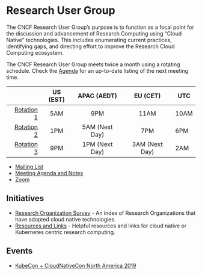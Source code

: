 # Research User Group

The CNCF Research User Group’s purpose is to function as a focal point for the
discussion and advancement of Research Computing using “Cloud Native”
technologies. This includes enumerating current practices, identifying gaps,
and directing effort to improve the Research Cloud Computing ecosystem.

The CNCF Research User Group meets twice a month using a rotating schedule.
Check the [Agenda] for an up-to-date listing of the next meeting time.

|              | US (EST) |   APAC (AEDT)  |    EU (CET)    | UTC  |
|-------------:|:--------:|:--------------:|:--------------:|------|
| [Rotation 1] |    5AM   |       9PM      |      11AM      | 10AM |
| [Rotation 2] |    1PM   | 5AM (Next Day) |       7PM      | 6PM  |
| [Rotation 3] |    9PM   | 1PM (Next Day) | 3AM (Next Day) | 2AM  |


- [Mailing List]
- [Meeting Agenda and Notes][Agenda]
- [Zoom]

## Initiatives

- [Research Organization Survey][index] - An index of Research Organizations
  that have adopted cloud native technologies.
- [Resources and Links][links] - Helpful resources and links for cloud native
  or Kubernetes centric research computing.

## Events

- [KubeCon + CloudNativeCon North America 2019][kccncna19]


[Mailing List]: https://lists.cncf.io/g/cncf-research-user-group
[Meeting Agenda and Notes]: https://docs.google.com/document/d/1vvXxW4Cd4P5gcmWGz-_yKbgJex2_NlSWaHtsk_56TnA/edit?ts=5d53c5ff#
[Rotation 1]: https://calendar.google.com/event?action=TEMPLATE&tmeid=NGhsdnFxZG1jbDZsaTllamVnZjdkZmduNG9fMjAxOTA4MTRUMDkwMDAwWiBjaHVuZ0BsaW51eGZvdW5kYXRpb24ub3Jn&tmsrc=chung%40linuxfoundation.org&scp=ALL
[Rotation 2]: https://calendar.google.com/event?action=TEMPLATE&tmeid=NWs5c3I0bWxqMW9yb20wb3JzOXBpaHNmcnRfMjAyMDAxMjJUMTgwMDAwWiBya2lsbGVuQHVtaWNoLmVkdQ&tmsrc=rkillen%40umich.edu&scp=ALL
[Rotation 3]: https://calendar.google.com/event?action=TEMPLATE&tmeid=NzdxbDNwY2x1aTMydDNidGxnOThqN2w2YWlfMjAyMDAyMDZUMDIwMDAwWiBya2lsbGVuQHVtaWNoLmVkdQ&tmsrc=rkillen%40umich.edu&scp=ALL
[Agenda]: https://docs.google.com/document/d/1vvXxW4Cd4P5gcmWGz-_yKbgJex2_NlSWaHtsk_56TnA/edit?ts=5d53c5ff#
[Zoom]: https://zoom.us/my/cncfenduser
[index]: /org-index
[links]: /RESOURCES.md
[kccncna19]: /events/2019/KCCNCNA
